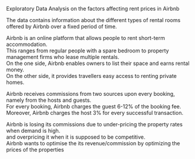 Exploratory Data Analysis on the factors affecting rent prices in Airbnb																									
																									
The data contains information about the different types of rental rooms offered by Airbnb over a fixed period of time. 

Airbnb is an online platform that allows people to rent short-term accommodation. 									
This ranges from regular people with a spare bedroom to property management firms who lease multiple rentals. 									
On the one side, Airbnb enables owners to list their space and earns rental money. 									
On the other side, it provides travellers easy access to renting private homes.									
									
Airbnb receives commissions from two sources upon every booking, namely from the hosts and guests.									
For every booking, Airbnb charges the guest 6-12% of the booking fee. 									
Moreover, Airbnb charges the host 3% for every successful transaction.									
									
Airbnb is losing its commissions due to under-pricing the property rates when demand is high.									
and overpricing it when it is supposed to be competitive.									
Airbnb wants to optimise the its revenue/commission by optimizing the prices of the properties									



